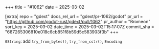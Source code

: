 +++
title = "#1062"
date = 2025-03-02

[extra]
repo = "gdext"
docs_rel_url = "gdext/pr-1062/godot"
pr_url = "https://github.com/godot-rust/gdext/pull/1062"
pr_author = "Bromeon"
sort_key = 2025-03-02
date_time = 2025-03-02T15:17:07Z
commit_sha = "687265306810e018c6cb851f8b59d5c583903f3b"
+++

`GString`: add `try_from_bytes()`, `try_from_cstr()`, `Encoding`
